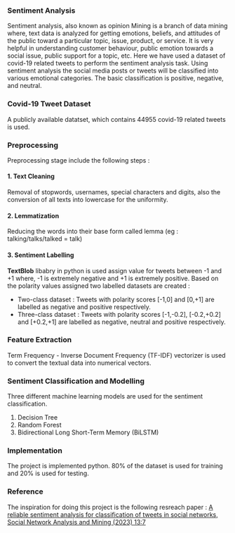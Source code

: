 ### Sentiment Analysis
Sentiment analysis, also known as opinion Mining is a branch of data mining where, text data is analyzed for getting emotions, beliefs, and attitudes of the public toward a particular topic, issue, product, or service. It is very helpful in understanding customer behaviour, public emotion towards a social issue, public support for a topic, etc. Here we have used a dataset of covid-19 related tweets to perform the sentiment analysis task. Using sentiment analysis the social media posts or tweets will be classified into various emotional categories. The basic classification is positive, negative, and neutral.

### Covid-19 Tweet Dataset
A publicly available datatset, which contains 44955 covid-19 related tweets is used.

### Preprocessing
Preprocessing stage include the following steps :
#### 1. Text Cleaning
Removal of stopwords, usernames, special characters and digits, also the conversion of all texts into lowercase for the uniformity. 
#### 2. Lemmatization
Reducing the words into their base form called lemma (eg : talking/talks/talked = talk)
#### 3. Sentiment Labelling
__TextBlob__ libabry in python is used assign value for tweets between -1 and +1 where, -1 is extremely negative and +1 is extremely positive. Based on the polarity values assigned two labelled datasets are created : 
* Two-class dataset : Tweets with polarity scores [-1,0] and [0,+1] are labelled as negative and positive respectively.
* Three-class dataset : Tweets with polarity scores [-1,-0.2], [-0.2,+0.2] and [+0.2,+1] are labelled as negative, neutral and positive respectively.
### Feature Extraction
Term Frequency - Inverse Document Frequency (TF-IDF) vectorizer is used to convert the textual data into numerical vectors.
### Sentiment Classification and Modelling
Three different machine learning models are used for the sentiment classification.
1. Decision Tree
2. Random Forest
3. Bidirectional Long Short-Term Memory (BiLSTM)

### Implementation
The project is implemented python. 80% of the dataset is used for training and 20% is used for testing.

### Reference
The inspiration for doing this project is the following resreach paper :
[A reliable sentiment analysis for classification of tweets in social networks, Social Network Analysis and Mining (2023) 13:7](https://rdcu.be/dJrbY)



